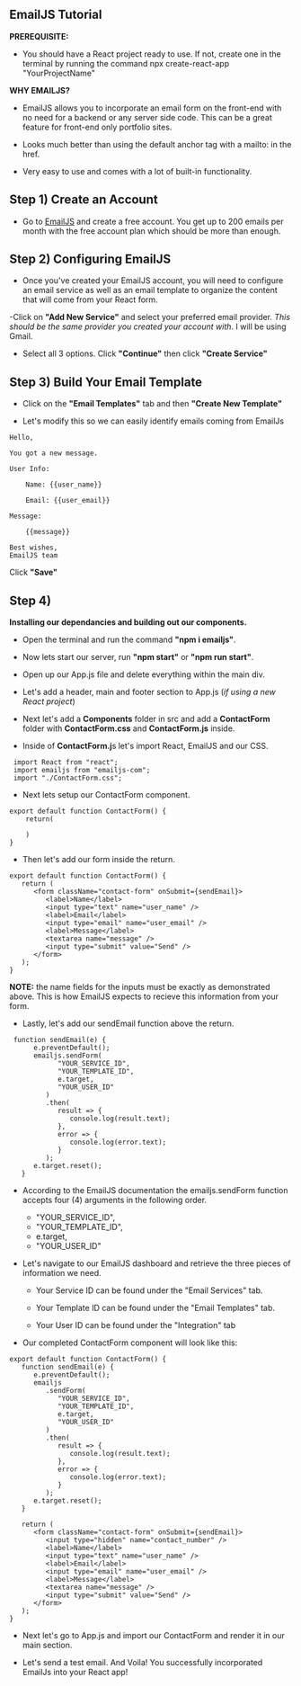 ## EmailJS Tutorial


**PREREQUISITE:** 
- You should have a React project ready to use. If not, create one in the terminal by running the command npx create-react-app "YourProjectName"

**WHY EMAILJS?** 

- EmailJS allows you to incorporate an email form on the front-end with no need for a backend or any server side code. This can be a great feature for front-end only portfolio sites. 

- Looks much better than using the default anchor tag with a mailto: in the href.

- Very easy to use and comes with a lot of built-in functionality. 



## Step 1) Create an Account



- Go to [EmailJS](https://www.emailjs.com/) and create a free account. You get up to 200 emails per month with the free account plan which should be more than enough.



## Step 2) Configuring EmailJS



- Once you've created your EmailJS account, you will need to configure an email service as well as an email template to organize the content that will come from your React form.

-Click on **"Add New Service"** and select your preferred email provider. *This should be the same provider you created your account with*. I will be using Gmail.

- Select all 3 options. Click **"Continue"** then click **"Create Service"**



## Step 3) Build Your Email Template



- Click on the  **"Email Templates"** tab and then **"Create New Template"**

- Let's modify this so we can easily identify emails coming from EmailJs

```
Hello,

You got a new message.

User Info:

    Name: {{user_name}}

    Email: {{user_email}}

Message:

    {{message}}

Best wishes,
EmailJS team
```

Click **"Save"**



## Step 4) 



**Installing our dependancies and building out our components.**

- Open the terminal and run the command **"npm i emailjs"**.

- Now lets start our server, run **"npm  start"** or **"npm run start"**.

- Open up our App.js file and delete everything within the main div.

- Let's add a header, main and footer section to App.js (*if using a new React project*)

- Next let's add a **Components** folder in src and add a **ContactForm** folder with **ContactForm.css** and **ContactForm.js** inside.

- Inside of **ContactForm.j**s let's import React, EmailJS and our CSS.

```
 import React from "react";
 import emailjs from "emailjs-com";
 import "./ContactForm.css";
```

- Next lets setup our ContactForm component.


```
export default function ContactForm() {
    return(

    )
}
```


- Then let's add our form inside the return.


```
export default function ContactForm() {
   return (
      <form className="contact-form" onSubmit={sendEmail}>
         <label>Name</label>
         <input type="text" name="user_name" />
         <label>Email</label>
         <input type="email" name="user_email" />
         <label>Message</label>
         <textarea name="message" />
         <input type="submit" value="Send" />
      </form>
   );
}
```

**NOTE:** the name fields for the inputs must be exactly as demonstrated above. This is how EmailJS expects to recieve this information from your form.


- Lastly, let's add our sendEmail function above the return.

```
 function sendEmail(e) {
      e.preventDefault();
      emailjs.sendForm(
            "YOUR_SERVICE_ID",
            "YOUR_TEMPLATE_ID",
            e.target,
            "YOUR_USER_ID"
         )
         .then(
            result => {
               console.log(result.text);
            },
            error => {
               console.log(error.text);
            }
         );
      e.target.reset();
   }

```

- According to the EmailJS documentation the emailjs.sendForm function accepts four (4) arguments in the following order.


    - "YOUR_SERVICE_ID",
    - "YOUR_TEMPLATE_ID",
    - e.target,
    - "YOUR_USER_ID"


- Let's navigate to our EmailJS dashboard and retrieve the three pieces of information we need.


    - Your Service ID can be found under the "Email Services" tab.

    - Your Template ID can be found under the "Email Templates" tab.
    
    - Your User ID can be found under the "Integration" tab


- Our completed ContactForm component will look like this:


```
export default function ContactForm() {
   function sendEmail(e) {
      e.preventDefault();
      emailjs
         .sendForm(
            "YOUR_SERVICE_ID",
            "YOUR_TEMPLATE_ID",
            e.target,
            "YOUR_USER_ID"
         )
         .then(
            result => {
               console.log(result.text);
            },
            error => {
               console.log(error.text);
            }
         );
      e.target.reset();
   }

   return (
      <form className="contact-form" onSubmit={sendEmail}>
         <input type="hidden" name="contact_number" />
         <label>Name</label>
         <input type="text" name="user_name" />
         <label>Email</label>
         <input type="email" name="user_email" />
         <label>Message</label>
         <textarea name="message" />
         <input type="submit" value="Send" />
      </form>
   );
}
```


- Next let's go to App.js and import our ContactForm and render it in our main section.


- Let's send a test email. And Voila! You successfully incorporated EmailJs into your React app! 